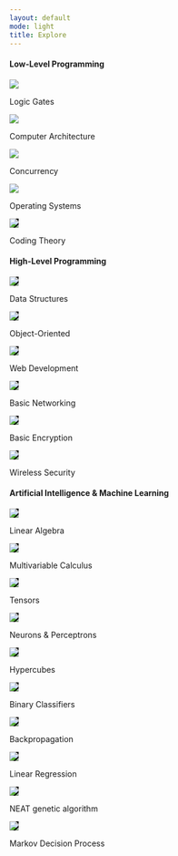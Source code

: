 ```yaml
---
layout: default
mode: light
title: Explore
---
```


<div class="topic">
    <div class="topic-title"><h4>Low-Level Programming</h4></div>
    <div class="portal-container">
        <div class="portal zoom small">
            <a href="kernels of compute.html">
                <div class="portal-image"><img class="something" src="/Assets/images/4-cube_dark.png"></div>
            </a>
            <div class="portal-title">
                <p>Logic Gates</p>
            </div>
        </div>
        <div class="portal zoom small">
            <a href="kernels of compute.html">
                <div class="portal-image"><img class="something" src="/Assets/images/4-cube_dark.png"></div>
            </a>
            <div class="portal-title">
                <p>Computer Architecture</p>
            </div>
        </div>
        <div class="portal zoom small">
            <a href="/Low-Level Programming/Concurrency%20%26%20Operating%20Systems.html">
                <div class="portal-image"><img class="something" src="/Assets/images/4-cube_dark.png"></div>
            </a>
            <div class="portal-title">
                <p>Concurrency</p>
            </div>
        </div>
        <div class="portal zoom small">
            <a href="/Low-Level Programming/Concurrency%20%26%20Operating%20Systems.html">
                <div class="portal-image"><img class="something" src="/Assets/images/4-cube_dark.png"></div>
            </a>
            <div class="portal-title">
                <p>Operating Systems</p>
            </div>
        </div>
        <div class="portal zoom small">
            <a href="/Low-Level Programming/coding theory.html">
                <div class="portal-image"><img style="background-color: black" src="/Assets/images/coding_theory_portal.png"></div>
            </a>
            <div class="portal-title">
                <p>Coding Theory</p>
            </div>
        </div>
    </div>
</div>


<div class="topic">
    <div class="topic-title"><h4>High-Level Programming</h4></div>
    <div class="portal-container">
        <div class="portal zoom small">
            <a href="/High-Level Programming/data structures and algorithms.html">
                <div class="portal-image">
                    <img style="background-color: black" src="/Assets/images/4-cube_dark.png">
                </div>
            </a>
            <div class="portal-title">
                <p>Data Structures</p>
            </div>
        </div>
        <div class="portal zoom small">
            <a href="/High-Level Programming/object-oriented programming.html">
                <div class="portal-image"><img style="background-color: black" src="/Assets/images/oop_portal.png"></div>
            </a>
            <div class="portal-title">
                <p>Object-Oriented</p>
            </div>
        </div>
        <div class="portal zoom small">
            <a href="/High-Level Programming/web development.html">           
                <div class="portal-image">
                    <img style="background-color: black" src="/Assets/images/webdev_portal_dark.png">
                </div>
            </a><div class="portal-title">
                <p>Web Development</p>
            </div>
        </div>
        <div class="portal zoom small">
            <a href="/High-Level Programming/Fundamentals of Networking.html">
                <div class="portal-image">
                    <img style="background-color: black" src="/Assets/images/basic_nets_portal.png">
                </div>
            </a>
            <div class="portal-title">
                <p>Basic Networking</p>
            </div>
        </div>
        <div class="portal zoom small">
            <a href="/High-Level Programming/Fundamentals of Encryption.html">
                <div class="portal-image">
                    <img style="background-color: black" src="/Assets/images/basic_encryption_portal.png">
                </div>
            </a>
            <div class="portal-title">
                <p>Basic Encryption</p>
            </div>
        </div>
        <div class="portal zoom small">
            <a href="/High-Level Programming/Wireless Security.html">
                <div class="portal-image">
                    <img style="background-color: black" src="/Assets/images/wireless_security_portal.png">
                </div>
            </a>
            <div class="portal-title">
                <p>Wireless Security</p>
            </div>
        </div>
    </div>
</div>


<div class="topic">
    <div class="topic-title"><h4>Artificial Intelligence & Machine Learning</h4></div>
    <div class="portal-container">
        <div class="portal zoom small">
            <a href="/AI&ML/Linear Algebra.html">
                <div class="portal-image">
                    <img style="background-color: black" src="/Assets/images/linear_algebra_portal.png">
                </div>
            </a>
            <div class="portal-title">
                <p>Linear Algebra</p>
            </div>
        </div>
        <div class="portal zoom small">
            <a href="/AI&ML/Multivariable Calculus.html">
            <div class="portal-image">
                    <img style="background-color: black" src="/Assets/images/multivar_calc_portal.png">
                </div>
            </a>
            <div class="portal-title">
                <p>Multivariable Calculus</p>
            </div>
        </div>
        <div class="portal zoom small">
            <a href="/AI&ML/Tensors.html">
            <div class="portal-image">
                    <img style="background-color: black" src="/Assets/images/blank_4_cube.png">
                </div>
            </a>
            <div class="portal-title">
                <p>Tensors</p>
            </div>
        </div>
        <div class="portal zoom small">
            <a href="/AI&ML/Neurons & Perceptrons.html">
            <div class="portal-image">
                    <img style="background-color: black" src="/Assets/images/basic_nn_dark.png">
                </div>
            </a>
            <div class="portal-title">
                <p>Neurons & Perceptrons</p>
            </div>
        </div>
        <div class="portal zoom small">
            <a href="/AI&ML/Hypercubes.html">
            <div class="portal-image">
                    <img style="background-color: black" src="/Assets/images/blank_4_cube.png">
                </div>
            </a>
            <div class="portal-title">
                <p>Hypercubes</p>
            </div>
        </div>
        <div class="portal zoom small">
            <a href="/AI&ML/Binary Classifiers.html">
            <div class="portal-image">
                    <img style="background-color: black" src="/Assets/images/binary_classifier_portal.png">
                </div>
            </a>
            <div class="portal-title">
                <p>Binary Classifiers</p>
            </div>
        </div>
        <div class="portal zoom small">
            <a href="/AI&ML/Gradient Descent & Backpropagation.html">
            <div class="portal-image">
                    <img style="background-color: black" src="/Assets/images/backprop_portal.png">
                </div>
            </a>
            <div class="portal-title">
                <p>Backpropagation</p>
            </div>
        </div>
        <div class="portal zoom small">
            <a href="/AI&ML/linear regression.html">
            <div class="portal-image">
                    <img style="background-color: black" src="/Assets/images/linear_regression_portal.png">
                </div>
            </a>
            <div class="portal-title">
                <p>Linear Regression</p>
            </div>
        </div>
        <div class="portal zoom small">
            <a href="/AI&ML/NEAT.html">
            <div class="portal-image">
                    <img style="background-color: black" src="/Assets/images/NEAT_portal_dark.png">
                </div>
            </a>
            <div class="portal-title">
                <p>NEAT genetic algorithm</p>
            </div>
        </div>
        <div class="portal zoom small">
            <a href="/AI&ML/Markov Decision Process.html">
            <div class="portal-image">
                    <img style="background-color: black" src="/Assets/images/markov_portal.png">
                </div>
            </a>
            <div class="portal-title">
                <p>Markov Decision Process</p>
            </div>
        </div>
    </div>
</div>
